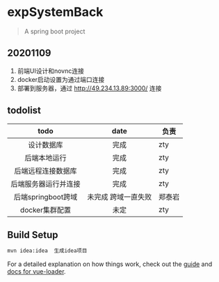 # expSystemBack

> A spring boot project

## 20201109
1. 前端UI设计和novnc连接
2. docker启动设置为通过端口连接
2. 部署到服务器，通过 http://49.234.13.89:3000/ 连接

## todolist
|  todo   | date  |  负责  |
|  :----:  | :----:  |  ----  |
| 设计数据库  | 完成 |  zty   |
| 后端本地运行 | 完成 | zty |
| 后端远程连接数据库 | 完成 | zty |
|后端服务器运行并连接 | 完成 | zty |
|后端springboot跨域 | 未完成 跨域一直失败 | 郑泰岩|
| docker集群配置  | 未定 | zty   |
## Build Setup

``` bash
mvn idea:idea  生成idea项目
```

For a detailed explanation on how things work, check out the [guide](http://vuejs-templates.github.io/webpack/) and [docs for vue-loader](http://vuejs.github.io/vue-loader).
